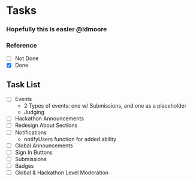 # Tasks
### Hopefully this is easier @ldmoore

### Reference
- [ ] Not Done
- [x] Done

## Task List
- [ ] Events
    - 2 Types of events: one w/ Submissions, and one as a placeholder
    - Judging
- [ ] Hackathon Announcements
- [ ] Redesign About Sections
- [ ] Notifications
    - notifyUsers function for added ability
- [ ] Global Announcements
- [ ] Sign In Buttons
- [ ] Submissions
- [ ] Badges
- [ ] Global & Hackathon Level Moderation